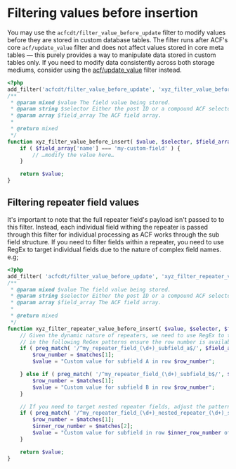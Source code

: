 # Filtering values before insertion

You may use the `acfcdt/filter_value_before_update` filter to modify values before they are stored in custom database
tables. The filter runs after ACF's core `acf/update_value` filter and does not affect values stored in core meta tables
— this purely provides a way to manipulate data stored in custom tables only. If you need to modify data consistently
across both storage mediums, consider using the
[acf/update_value](https://www.advancedcustomfields.com/resources/acf-update_value/) filter instead.

```php
<?php
add_filter('acfcdt/filter_value_before_update', 'xyz_filter_value_before_insert', 10, 3);
/**
 * @param mixed $value The field value being stored. 
 * @param string $selector Either the post ID or a compound ACF selector depending on the object type. e.g; user_1.
 * @param array $field_array The ACF field array.
 *
 * @return mixed
 */
function xyz_filter_value_before_insert( $value, $selector, $field_array ) {
	if ( $field_array['name'] === 'my-custom-field' ) {
		// …modify the value here…
	}

	return $value;
}
```

## Filtering repeater field values

It's important to note that the full repeater field's payload isn't passed to to this filter. Instead, each individual
field withing the repeater is passed through this filter for individual processing as ACF works through the sub field
structure. If you need to filter fields within a repeater, you need to use RegEx to target individual fields due to the
nature of complex field names. e.g;

```php
<?php
add_filter( 'acfcdt/filter_value_before_update', 'xyz_filter_repeater_value_before_insert', 10, 3 );
/**
 * @param mixed $value The field value being stored.
 * @param string $selector Either the post ID or a compound ACF selector depending on the object type. e.g; user_1.
 * @param array $field_array The ACF field array.
 *
 * @return mixed
 */
function xyz_filter_repeater_value_before_insert( $value, $selector, $field_array ) {
	// Given the dynamic nature of repeaters, we need to use RegEx to target field patterns. The parentheses
	// in the following ReGex patterns ensure the row number is available in the $matches array. 
	if ( preg_match( '/^my_repeater_field_(\d+)_subfield_a$/', $field_array['name'], $matches ) ) {
		$row_number = $matches[1];
		$value = "Custom value for subfield A in row $row_number";

	} else if ( preg_match( '/^my_repeater_field_(\d+)_subfield_b$/', $field_array['name'], $matches ) ) {
		$row_number = $matches[1];
		$value = "Custom value for subfield B in row $row_number";
	}

	// If you need to target nested repeater fields, adjust the pattern to suit.
	if ( preg_match( '/^my_repeater_field_(\d+)_nested_repeater_(\d+)_subfield$/', $field_array['name'], $matches ) ) {
		$row_number = $matches[1];
		$inner_row_number = $matches[2];
		$value = "Custom value for subfield in row $inner_row_number of repeater field row $row_number";
	}

	return $value;
}
```